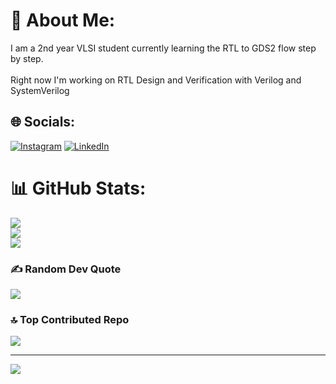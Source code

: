 # 💫 About Me:
I am a 2nd year VLSI student currently learning the RTL to GDS2 flow step by step.<br><br>Right now I'm working on RTL Design and Verification with Verilog and SystemVerilog


## 🌐 Socials:
[![Instagram](https://img.shields.io/badge/Instagram-%23E4405F.svg?logo=Instagram&logoColor=white)](https://instagram.com/poorav._.kun) [![LinkedIn](https://img.shields.io/badge/LinkedIn-%230077B5.svg?logo=linkedin&logoColor=white)](https://linkedin.com/in/poorav-kumar-0398a131b) 
# 📊 GitHub Stats:
![](https://github-readme-stats.vercel.app/api?username=PooravK&theme=tokyonight&hide_border=true&include_all_commits=false&count_private=false)<br/>
![](https://nirzak-streak-stats.vercel.app/?user=PooravK&theme=tokyonight&hide_border=true)<br/>
![](https://github-readme-stats.vercel.app/api/top-langs/?username=PooravK&theme=tokyonight&hide_border=true&include_all_commits=false&count_private=false&layout=compact)

### ✍️ Random Dev Quote
![](https://quotes-github-readme.vercel.app/api?type=horizontal&theme=radical)

### 🔝 Top Contributed Repo
![](https://github-contributor-stats.vercel.app/api?username=PooravK&limit=5&theme=dark&combine_all_yearly_contributions=true)

---
[![](https://visitcount.itsvg.in/api?id=PooravK&icon=0&color=0)](https://visitcount.itsvg.in)

<!-- Proudly created with GPRM ( https://gprm.itsvg.in ) -->
